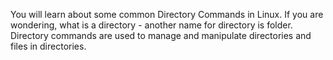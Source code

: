   
You will learn about some common Directory Commands in Linux.
If you are wondering, what is a directory - another name for directory is folder.
Directory commands are used to manage and manipulate directories and files in directories.
